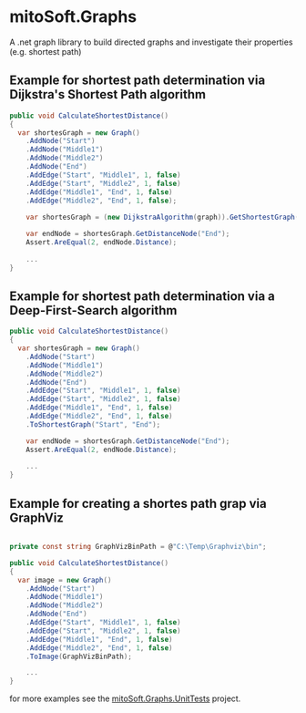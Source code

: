 # mitoSoft.Graphs
A .net graph library to build directed graphs and investigate their properties (e.g. shortest path) 


## Example for shortest path determination via Dijkstra's Shortest Path algorithm

```c#
public void CalculateShortestDistance()
{
  var shortesGraph = new Graph()
	.AddNode("Start")
	.AddNode("Middle1")
	.AddNode("Middle2")
	.AddNode("End")
	.AddEdge("Start", "Middle1", 1, false)
	.AddEdge("Start", "Middle2", 1, false)
	.AddEdge("Middle1", "End", 1, false)
	.AddEdge("Middle2", "End", 1, false);
	
	var shortesGraph = (new DijkstraAlgorithm(graph)).GetShortestGraph("Start", "End");

    var endNode = shortesGraph.GetDistanceNode("End");
    Assert.AreEqual(2, endNode.Distance);
	
	...  
}
```


## Example for shortest path determination via a Deep-First-Search algorithm

```c#
public void CalculateShortestDistance()
{
  var shortesGraph = new Graph()
	.AddNode("Start")
	.AddNode("Middle1")
	.AddNode("Middle2")
	.AddNode("End")
	.AddEdge("Start", "Middle1", 1, false)
	.AddEdge("Start", "Middle2", 1, false)
	.AddEdge("Middle1", "End", 1, false)
	.AddEdge("Middle2", "End", 1, false)
	.ToShortestGraph("Start", "End");

    var endNode = shortesGraph.GetDistanceNode("End");
    Assert.AreEqual(2, endNode.Distance);
	
	...  
}
```


## Example for creating a shortes path grap via GraphViz

```c#

private const string GraphVizBinPath = @"C:\Temp\Graphviz\bin";

public void CalculateShortestDistance()
{	
  var image = new Graph()
	.AddNode("Start")
	.AddNode("Middle1")
	.AddNode("Middle2")
	.AddNode("End")
	.AddEdge("Start", "Middle1", 1, false)
	.AddEdge("Start", "Middle2", 1, false)
	.AddEdge("Middle1", "End", 1, false)
	.AddEdge("Middle2", "End", 1, false)
	.ToImage(GraphVizBinPath);

	...  
}
```

for more examples see the [mitoSoft.Graphs.UnitTests](../master/mitoSoft.Graphs.UnitTest) project.
